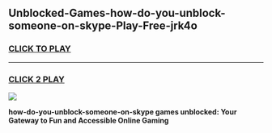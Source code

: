 
## Unblocked-Games-how-do-you-unblock-someone-on-skype-Play-Free-jrk4o
<h3>
<a href="https://premium76.site?title=how-do-you-unblock-someone-on-skype&ref=10A">CLICK TO PLAY</a></h3>
<hr>

<h3>
<a href="https://premium76.site?title=how-do-you-unblock-someone-on-skype&ref=10A">CLICK 2 PLAY</a>
  
</h3>

<a href="https://premium76.site?title=how-do-you-unblock-someone-on-skype&ref=10A"><img src="https://clearcache.store/games.png"></a>


**how-do-you-unblock-someone-on-skype games unblocked: Your Gateway to Fun and Accessible Online Gaming**

